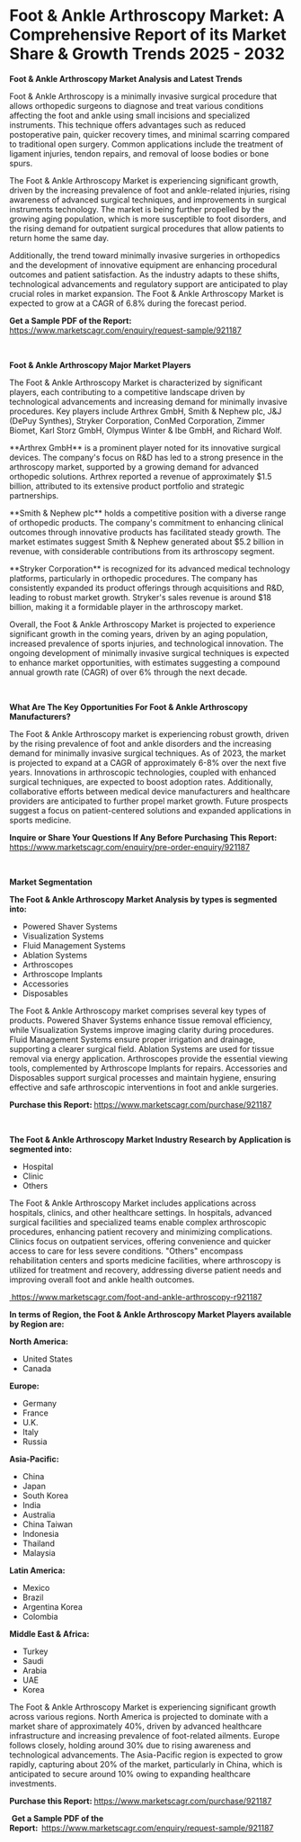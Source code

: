 <p><h1>Foot & Ankle Arthroscopy Market: A Comprehensive Report of its Market Share & Growth Trends 2025 - 2032</h1></p><p><strong>Foot & Ankle Arthroscopy Market Analysis and Latest Trends</strong></p>
<p><p>Foot & Ankle Arthroscopy is a minimally invasive surgical procedure that allows orthopedic surgeons to diagnose and treat various conditions affecting the foot and ankle using small incisions and specialized instruments. This technique offers advantages such as reduced postoperative pain, quicker recovery times, and minimal scarring compared to traditional open surgery. Common applications include the treatment of ligament injuries, tendon repairs, and removal of loose bodies or bone spurs.</p><p>The Foot & Ankle Arthroscopy Market is experiencing significant growth, driven by the increasing prevalence of foot and ankle-related injuries, rising awareness of advanced surgical techniques, and improvements in surgical instruments technology. The market is being further propelled by the growing aging population, which is more susceptible to foot disorders, and the rising demand for outpatient surgical procedures that allow patients to return home the same day.</p><p>Additionally, the trend toward minimally invasive surgeries in orthopedics and the development of innovative equipment are enhancing procedural outcomes and patient satisfaction. As the industry adapts to these shifts, technological advancements and regulatory support are anticipated to play crucial roles in market expansion. The Foot & Ankle Arthroscopy Market is expected to grow at a CAGR of 6.8% during the forecast period.</p></p>
<p><strong>Get a Sample PDF of the Report:&nbsp;</strong> <a href="https://www.marketscagr.com/enquiry/request-sample/921187?utm_campaign=2954&utm_medium=2&utm_source=Github&utm_content=ia&utm_term=18042025&utm_id=foot-ankle-arthroscopy">https://www.marketscagr.com/enquiry/request-sample/921187</a></p>
<p>&nbsp;</p>
<p><strong>Foot & Ankle Arthroscopy Major Market Players</strong></p>
<p><p>The Foot & Ankle Arthroscopy Market is characterized by significant players, each contributing to a competitive landscape driven by technological advancements and increasing demand for minimally invasive procedures. Key players include Arthrex GmbH, Smith & Nephew plc, J&J (DePuy Synthes), Stryker Corporation, ConMed Corporation, Zimmer Biomet, Karl Storz GmbH, Olympus Winter & Ibe GmbH, and Richard Wolf.</p><p>**Arthrex GmbH** is a prominent player noted for its innovative surgical devices. The company's focus on R&D has led to a strong presence in the arthroscopy market, supported by a growing demand for advanced orthopedic solutions. Arthrex reported a revenue of approximately $1.5 billion, attributed to its extensive product portfolio and strategic partnerships.</p><p>**Smith & Nephew plc** holds a competitive position with a diverse range of orthopedic products. The company's commitment to enhancing clinical outcomes through innovative products has facilitated steady growth. The market estimates suggest Smith & Nephew generated about $5.2 billion in revenue, with considerable contributions from its arthroscopy segment.</p><p>**Stryker Corporation** is recognized for its advanced medical technology platforms, particularly in orthopedic procedures. The company has consistently expanded its product offerings through acquisitions and R&D, leading to robust market growth. Stryker's sales revenue is around $18 billion, making it a formidable player in the arthroscopy market.</p><p>Overall, the Foot & Ankle Arthroscopy Market is projected to experience significant growth in the coming years, driven by an aging population, increased prevalence of sports injuries, and technological innovation. The ongoing development of minimally invasive surgical techniques is expected to enhance market opportunities, with estimates suggesting a compound annual growth rate (CAGR) of over 6% through the next decade.</p></p>
<p>&nbsp;</p>
<p><strong>What Are The Key Opportunities For Foot & Ankle Arthroscopy Manufacturers?</strong></p>
<p><p>The Foot & Ankle Arthroscopy market is experiencing robust growth, driven by the rising prevalence of foot and ankle disorders and the increasing demand for minimally invasive surgical techniques. As of 2023, the market is projected to expand at a CAGR of approximately 6-8% over the next five years. Innovations in arthroscopic technologies, coupled with enhanced surgical techniques, are expected to boost adoption rates. Additionally, collaborative efforts between medical device manufacturers and healthcare providers are anticipated to further propel market growth. Future prospects suggest a focus on patient-centered solutions and expanded applications in sports medicine.</p></p>
<p><strong>Inquire or Share Your Questions If Any Before Purchasing This Report:</strong> <a href="https://www.marketscagr.com/enquiry/pre-order-enquiry/921187?utm_campaign=2954&utm_medium=2&utm_source=Github&utm_content=ia&utm_term=18042025&utm_id=foot-ankle-arthroscopy">https://www.marketscagr.com/enquiry/pre-order-enquiry/921187</a></p>
<p>&nbsp;</p>
<p><strong>Market Segmentation</strong></p>
<p><strong>The Foot & Ankle Arthroscopy Market Analysis by types is segmented into:</strong></p>
<p><ul><li>Powered Shaver Systems</li><li>Visualization Systems</li><li>Fluid Management Systems</li><li>Ablation Systems</li><li>Arthroscopes</li><li>Arthroscope Implants</li><li>Accessories</li><li>Disposables</li></ul></p>
<p><p>The Foot & Ankle Arthroscopy market comprises several key types of products. Powered Shaver Systems enhance tissue removal efficiency, while Visualization Systems improve imaging clarity during procedures. Fluid Management Systems ensure proper irrigation and drainage, supporting a clearer surgical field. Ablation Systems are used for tissue removal via energy application. Arthroscopes provide the essential viewing tools, complemented by Arthroscope Implants for repairs. Accessories and Disposables support surgical processes and maintain hygiene, ensuring effective and safe arthroscopic interventions in foot and ankle surgeries.</p></p>
<p><strong>Purchase this Report:&nbsp;</strong><a href="https://www.marketscagr.com/purchase/921187?utm_campaign=2954&utm_medium=2&utm_source=Github&utm_content=ia&utm_term=18042025&utm_id=foot-ankle-arthroscopy">https://www.marketscagr.com/purchase/921187</a></p>
<p>&nbsp;</p>
<p><strong>The Foot & Ankle Arthroscopy Market Industry Research by Application is segmented into:</strong></p>
<p><ul><li>Hospital</li><li>Clinic</li><li>Others</li></ul></p>
<p><p>The Foot & Ankle Arthroscopy Market includes applications across hospitals, clinics, and other healthcare settings. In hospitals, advanced surgical facilities and specialized teams enable complex arthroscopic procedures, enhancing patient recovery and minimizing complications. Clinics focus on outpatient services, offering convenience and quicker access to care for less severe conditions. "Others" encompass rehabilitation centers and sports medicine facilities, where arthroscopy is utilized for treatment and recovery, addressing diverse patient needs and improving overall foot and ankle health outcomes.</p></p>
<p><a href="https://www.marketscagr.com/foot-and-ankle-arthroscopy-r921187?utm_campaign=2954&utm_medium=2&utm_source=Github&utm_content=ia&utm_term=18042025&utm_id=foot-ankle-arthroscopy">&nbsp;https://www.marketscagr.com/foot-and-ankle-arthroscopy-r921187</a></p>
<p><strong>In terms of Region, the Foot & Ankle Arthroscopy Market Players available by Region are:</strong></p>
<p>
    <p> <strong> North America: </strong>
        <ul>
            <li>United States</li>
            <li>Canada</li>
        </ul>
        </p> 
    <p> <strong> Europe: </strong>
        <ul>
            <li>Germany</li>
            <li>France</li>
            <li>U.K.</li>
            <li>Italy</li>
            <li>Russia</li>
        </ul>
        </p> 
    <p> <strong> Asia-Pacific: </strong>
        <ul>
            <li>China</li>
            <li>Japan</li>
            <li>South Korea</li>
            <li>India</li>
            <li>Australia</li>
            <li>China Taiwan</li>
            <li>Indonesia</li>
            <li>Thailand</li>
            <li>Malaysia</li>
        </ul>
        </p> 
    <p> <strong> Latin America: </strong>
        <ul>
            <li>Mexico</li>
            <li>Brazil</li>
            <li>Argentina Korea</li>
            <li>Colombia</li>
        </ul>
        </p> 
    <p> <strong> Middle East & Africa: </strong>
        <ul>
            <li>Turkey</li>
            <li>Saudi</li>
            <li>Arabia</li>
            <li>UAE</li>
            <li>Korea</li>
        </ul>
    </p>
    </p>
<p><p>The Foot & Ankle Arthroscopy Market is experiencing significant growth across various regions. North America is projected to dominate with a market share of approximately 40%, driven by advanced healthcare infrastructure and increasing prevalence of foot-related ailments. Europe follows closely, holding around 30% due to rising awareness and technological advancements. The Asia-Pacific region is expected to grow rapidly, capturing about 20% of the market, particularly in China, which is anticipated to secure around 10% owing to expanding healthcare investments.</p></p>
<p><strong>Purchase this Report: </strong><a href="https://www.marketscagr.com/purchase/921187?utm_campaign=2954&utm_medium=2&utm_source=Github&utm_content=ia&utm_term=18042025&utm_id=foot-ankle-arthroscopy">https://www.marketscagr.com/purchase/921187</a></p>
<p>&nbsp;<strong>Get a Sample PDF of the Report:&nbsp;&nbsp;</strong><a href="https://www.marketscagr.com/enquiry/request-sample/921187?utm_campaign=2954&utm_medium=2&utm_source=Github&utm_content=ia&utm_term=18042025&utm_id=foot-ankle-arthroscopy">https://www.marketscagr.com/enquiry/request-sample/921187</a></p>
<p><strong></strong></p>
<p><p></p><p></p><p></p></p>